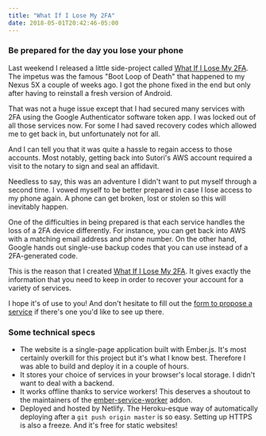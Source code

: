 ```yaml
---
title: "What If I Lose My 2FA"
date: 2018-05-01T20:42:46-05:00
---
```


### Be prepared for the day you lose your phone

Last weekend I released a little side-project called
<a href="https://www.whatifilosemy2fa.com/">What If I Lose My 2FA</a>. The impetus
was the famous "Boot Loop of Death" that happened to my Nexus 5X a couple of
weeks ago. I got the phone fixed in the end but only after having to reinstall a
fresh version of Android.

That was not a huge issue except that I had secured many services with 2FA using
the Google Authenticator software token app. I was locked out of all those
services now. For some I had saved recovery codes which allowed me to get back
in, but unfortunately not for all.

And I can tell you that it was quite a hassle to regain access to those
accounts. Most notably, getting back into Sutori's AWS account required a visit
to the notary to sign and seal an affidavit.

Needless to say, this was an adventure I didn't want to put myself through a
second time. I vowed myself to be better prepared in case I lose access to my
phone again. A phone can get broken, lost or stolen so this will inevitably
happen.

One of the difficulties in being prepared is that each service handles the loss
of a 2FA device differently. For instance, you can get back into AWS with a
matching email address and phone number. On the other hand, Google hands out
single-use backup codes that you can use instead of a 2FA-generated code.

This is the reason that I created <a href="https://www.whatifilosemy2fa.com/">What If I Lose My 2FA</a>.
It gives exactly the information that you need to keep in order to recover your
account for a variety of services.

I hope it's of use to you! And don't hesitate to fill out the
<a href="https://yoranbrondsema.typeform.com/to/xd9LJ3">form to propose a
service</a> if there's one you'd like to see up there.

### Some technical specs
* The website is a single-page application built with Ember.js. It's most
  certainly overkill for this project but it's what I know best. Therefore I
  was able to build and deploy it in a couple of hours.
* It stores your choice of services in your browser's local storage. I didn't
  want to deal with a backend.
* It works offline thanks to service workers! This deserves a shoutout to the
  maintainers of the <a href="https://github.com/DockYard/ember-service-worker">ember-service-worker</a>
  addon.
* Deployed and hosted by Netlify. The Heroku-esque way of automatically
  deploying after a `git push origin master` is so easy. Setting up HTTPS is
  also a freeze. And it's free for static websites!
